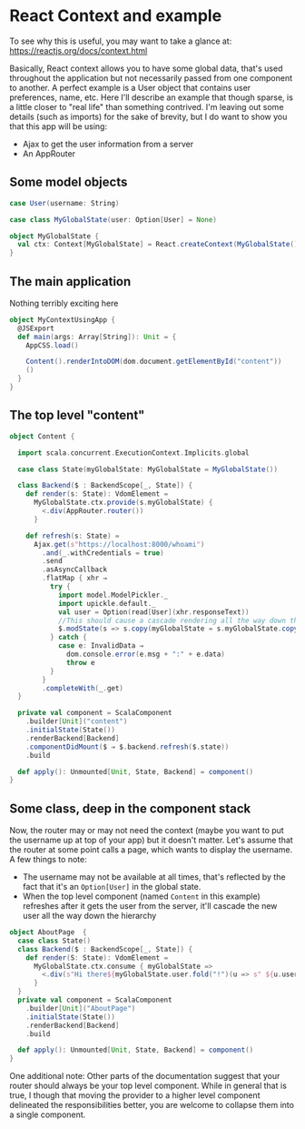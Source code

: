 # React Context and example

To see why this is useful, you may want to take a glance at: https://reactjs.org/docs/context.html

Basically, React context allows you to have some global data, that's used throughout the application but not necessarily passed from one component to another.
A perfect example is a User object that contains user preferences, name, etc. Here I'll describe an example that though sparse, is a little closer to "real life" than
something contrived. I'm leaving out some details (such as imports) for the sake of brevity, but I do want to show you that this app will be using:

- Ajax to get the user information from a server
- An AppRouter

## Some model objects
```scala
case User(username: String)

case class MyGlobalState(user: Option[User] = None)

object MyGlobalState {
  val ctx: Context[MyGlobalState] = React.createContext(MyGlobalState())
}
```

## The main application
Nothing terribly exciting here
```scala
object MyContextUsingApp {
  @JSExport
  def main(args: Array[String]): Unit = {
    AppCSS.load()

    Content().renderIntoDOM(dom.document.getElementById("content"))
    ()
  }
}
```
## The top level "content"
```scala
object Content {

  import scala.concurrent.ExecutionContext.Implicits.global

  case class State(myGlobalState: MyGlobalState = MyGlobalState())

  class Backend($ : BackendScope[_, State]) {
    def render(s: State): VdomElement =
      MyGlobalState.ctx.provide(s.myGlobalState) {
        <.div(AppRouter.router())
      }

    def refresh(s: State) =
      Ajax.get(s"https://localhost:8000/whoami")
        .and(_.withCredentials = true)
        .send
        .asAsyncCallback
        .flatMap { xhr ⇒
          try {
            import model.ModelPickler._
            import upickle.default._
            val user = Option(read[User](xhr.responseText))
            //This should cause a cascade rendering all the way down the component stack
            $.modState(s => s.copy(myGlobalState = s.myGlobalState.copy(user = user)))  
          } catch {
            case e: InvalidData ⇒
              dom.console.error(e.msg + ":" + e.data)
              throw e
          }
        }
        .completeWith(_.get)
  }

  private val component = ScalaComponent
    .builder[Unit]("content")
    .initialState(State())
    .renderBackend[Backend]
    .componentDidMount($ ⇒ $.backend.refresh($.state))
    .build

  def apply(): Unmounted[Unit, State, Backend] = component()
}
```

## Some class, deep in the component stack
Now, the router may or may not need the context (maybe you want to put the username up at top of your app) but it doesn't matter. Let's assume that the router at
some point calls a page, which wants to display the username. A few things to note:
- The username may not be available at all times, that's reflected by the fact that it's an ```Option[User]``` in the global state.
- When the top level component (named ```Content``` in this example) refreshes after it gets the user from the server, it'll cascade the new user all the way down the hierarchy

```scala
object AboutPage  {
  case class State()
  class Backend($ : BackendScope[_, State]) {
    def render(S: State): VdomElement =
      MyGlobalState.ctx.consume { myGlobalState =>
        <.div(s"Hi there${myGlobalState.user.fold("!")(u => s" ${u.username}!")}")
      }
  }
  private val component = ScalaComponent
    .builder[Unit]("AboutPage")
    .initialState(State())
    .renderBackend[Backend]
    .build

  def apply(): Unmounted[Unit, State, Backend] = component()
}
```

One additional note: Other parts of the documentation suggest that your router should always be your top level component. While in general that is true,
I though that moving the provider to a higher level component delineated the responsibilities better, you are welcome to collapse them into a single 
component. 
